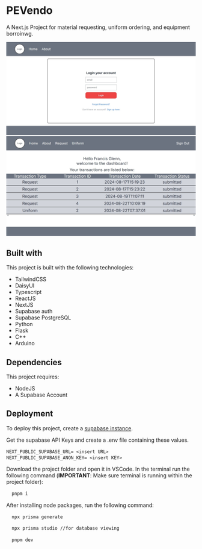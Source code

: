 # PEVendo

A Next.js Project for material requesting, uniform ordering, and equipment borroinwg.

![](/public/Screenshot1.jpeg)
![](/public/Screenshot2.jpeg)

## Built with

This project is built with the following technologies:

- TailwindCSS
- DaisyUI
- Typescript
- ReactJS
- NextJS
- Supabase auth
- Supabase PostgreSQL
- Python
- Flask
- C++
- Arduino

## Dependencies

This project requires:

- NodeJS
- A Supabase Account

## Deployment

To deploy this project, create a [supabase instance](https://supabase.com/dashboard/projects).

Get the supabase API Keys and create a .env file containing these values.

```env
NEXT_PUBLIC_SUPABASE_URL= <insert URL>
NEXT_PUBLIC_SUPABASE_ANON_KEY= <insert KEY>
```

Download the project folder and open it in VSCode. In the terminal run the following command (**IMPORTANT**: Make sure terminal is running within the project folder):

```bash
  pnpm i
```

After installing node packages, run the following command:
```bash
  npx prisma generate
```
```bash
  npx prisma studio //for database viewing
```
```bash
  pnpm dev
```
